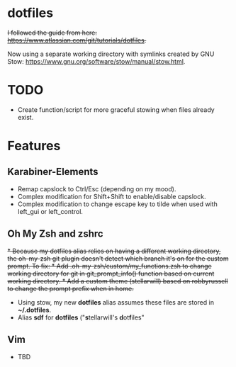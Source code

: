 # dotfiles
~~I followed the guide from here: https://www.atlassian.com/git/tutorials/dotfiles.~~

Now using a separate working directory with symlinks created by GNU Stow: https://www.gnu.org/software/stow/manual/stow.html.

# TODO
* Create function/script for more graceful stowing when files already exist.


# Features

## Karabiner-Elements
* Remap capslock to Ctrl/Esc (depending on my mood).
* Complex modification for Shift+Shift to enable/disable capslock.
* Complex modification to change escape key to tilde when used with left_gui or left_control.

## Oh My Zsh and zshrc
~~* Because my dotfiles alias relies on having a different working directory, the oh-my-zsh git plugin doesn't detect which branch it's on for the custom prompt. To fix:
    * Add .oh-my-zsh/custom/my_functions.zsh to change working directory for git in git_prompt_info() function based on current working directory.
    * Add a custom theme (stellarwill) based on robbyrussell to change the prompt prefix when in home.~~
* Using stow, my new **dotfiles** alias assumes these files are stored in **~/.dotfiles**.
* Alias **sdf** for **dotfiles** ("**s**tellarwill's **d**ot**f**iles"

## Vim
* TBD
